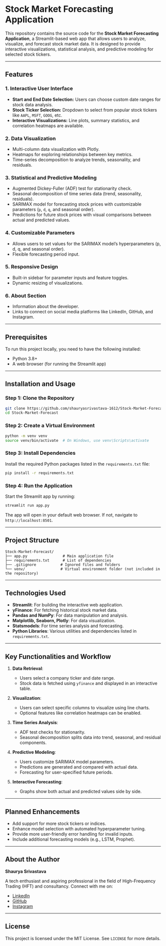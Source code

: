 # Stock Market Forecasting Application

This repository contains the source code for the **Stock Market Forecasting Application**, a Streamlit-based web app that allows users to analyze, visualize, and forecast stock market data. It is designed to provide interactive visualizations, statistical analysis, and predictive modeling for selected stock tickers.

---

## Features

### 1. **Interactive User Interface**

- **Start and End Date Selection:** Users can choose custom date ranges for stock data analysis.
- **Stock Ticker Selection:** Dropdown to select from popular stock tickers like `AAPL`, `MSFT`, `GOOG`, etc.
- **Interactive Visualizations:** Line plots, summary statistics, and correlation heatmaps are available.

### 2. **Data Visualization**

- Multi-column data visualization with Plotly.
- Heatmaps for exploring relationships between key metrics.
- Time-series decomposition to analyze trends, seasonality, and residuals.

### 3. **Statistical and Predictive Modeling**

- Augmented Dickey-Fuller (ADF) test for stationarity check.
- Seasonal decomposition of time series data (trend, seasonality, residuals).
- SARIMAX model for forecasting stock prices with customizable parameters (`p`, `d`, `q`, and seasonal order).
- Predictions for future stock prices with visual comparisons between actual and predicted values.

### 4. **Customizable Parameters**

- Allows users to set values for the SARIMAX model’s hyperparameters (p, d, q, and seasonal order).
- Flexible forecasting period input.

### 5. **Responsive Design**

- Built-in sidebar for parameter inputs and feature toggles.
- Dynamic resizing of visualizations.

### 6. **About Section**

- Information about the developer.
- Links to connect on social media platforms like LinkedIn, GitHub, and Instagram.

---

## Prerequisites

To run this project locally, you need to have the following installed:

- Python 3.8+
- A web browser (for running the Streamlit app)

---

## Installation and Usage

### Step 1: Clone the Repository

```bash
git clone https://github.com/shauryasrivastava-1612/Stock-Market-Forecast.git
cd Stock-Market-Forecast
```

### Step 2: Create a Virtual Environment

```bash
python -m venv venv
source venv/bin/activate  # On Windows, use venv\Scripts\activate
```

### Step 3: Install Dependencies

Install the required Python packages listed in the `requirements.txt` file:

```bash
pip install -r requirements.txt
```

### Step 4: Run the Application

Start the Streamlit app by running:

```bash
streamlit run app.py
```

The app will open in your default web browser. If not, navigate to `http://localhost:8501`.

---

## Project Structure

```
Stock-Market-Forecast/
├── app.py                # Main application file
├── requirements.txt      # List of dependencies
├── .gitignore           # Ignored files and folders
└── venv/                # Virtual environment folder (not included in the repository)
```

---

## Technologies Used

- **Streamlit**: For building the interactive web application.
- **yFinance**: For fetching historical stock market data.
- **Pandas and NumPy**: For data manipulation and analysis.
- **Matplotlib, Seaborn, Plotly**: For data visualization.
- **Statsmodels**: For time series analysis and forecasting.
- **Python Libraries**: Various utilities and dependencies listed in `requirements.txt`.

---

## Key Functionalities and Workflow

1. **Data Retrieval**:

   - Users select a company ticker and date range.
   - Stock data is fetched using `yfinance` and displayed in an interactive table.

2. **Visualization**:

   - Users can select specific columns to visualize using line charts.
   - Optional features like correlation heatmaps can be enabled.

3. **Time Series Analysis**:

   - ADF test checks for stationarity.
   - Seasonal decomposition splits data into trend, seasonal, and residual components.

4. **Predictive Modeling**:

   - Users customize SARIMAX model parameters.
   - Predictions are generated and compared with actual data.
   - Forecasting for user-specified future periods.

5. **Interactive Forecasting**:

   - Graphs show both actual and predicted values side by side.

---

## Planned Enhancements

- Add support for more stock tickers or indices.
- Enhance model selection with automated hyperparameter tuning.
- Provide more user-friendly error handling for invalid inputs.
- Include additional forecasting models (e.g., LSTM, Prophet).

---

## About the Author

**Shaurya Srivastava**

A tech enthusiast and aspiring professional in the field of High-Frequency Trading (HFT) and consultancy. Connect with me on:

- [LinkedIn](https://linkedin.com/)
- [GitHub](https://github.com/)
- [Instagram](https://instagram.com/)

---

## License

This project is licensed under the MIT License. See `LICENSE` for more details.
